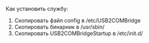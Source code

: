Как установить службу:
1) Скопировать файл config в /etc/USB2COMBridge
2) Скопировать бинарник в /usr/sbin/
3) Скопировать USB2COMBridgeStartup в /etc/init.d/
